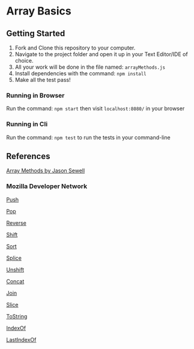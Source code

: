 Array Basics
====

## Getting Started
1. Fork and Clone this repository to your computer.
1. Navigate to the project folder and open it up in your Text Editor/IDE of choice.
1. All your work will be done in the file named: `arrayMethods.js`
1. Install dependencies with the command: `npm install`
1. Make all the test pass!

### Running in Browser
Run the command: `npm start` then visit `localhost:8080/` in your browser

### Running in Cli
Run the command: `npm test` to run the tests in your command-line

## References
[Array Methods by Jason Sewell](http://slides.com/jasonsewell/h-ooa-rray)

### Mozilla Developer Network
[Push](https://developer.mozilla.org/en-US/docs/Web/JavaScript/Reference/Global_Objects/Array/push)

[Pop](https://developer.mozilla.org/en-US/docs/Web/JavaScript/Reference/Global_Objects/Array/pop)

[Reverse](https://developer.mozilla.org/en-US/docs/Web/JavaScript/Reference/Global_Objects/Array/reverse)

[Shift](https://developer.mozilla.org/en-US/docs/Web/JavaScript/Reference/Global_Objects/Array/shift)

[Sort](https://developer.mozilla.org/en-US/docs/Web/JavaScript/Reference/Global_Objects/Array/sort)

[Splice](https://developer.mozilla.org/en-US/docs/Web/JavaScript/Reference/Global_Objects/Array/splice)

[Unshift](https://developer.mozilla.org/en-US/docs/Web/JavaScript/Reference/Global_Objects/Array/unshift)

[Concat](https://developer.mozilla.org/en-US/docs/Web/JavaScript/Reference/Global_Objects/Array/concat)

[Join](https://developer.mozilla.org/en-US/docs/Web/JavaScript/Reference/Global_Objects/Array/join)

[Slice](https://developer.mozilla.org/en-US/docs/Web/JavaScript/Reference/Global_Objects/Array/slice)

[ToString](https://developer.mozilla.org/en-US/docs/Web/JavaScript/Reference/Global_Objects/Array/toString)

[IndexOf](https://developer.mozilla.org/en-US/docs/Web/JavaScript/Reference/Global_Objects/Array/indexOf)

[LastIndexOf](https://developer.mozilla.org/en-US/docs/Web/JavaScript/Reference/Global_Objects/String/lastIndexOf)